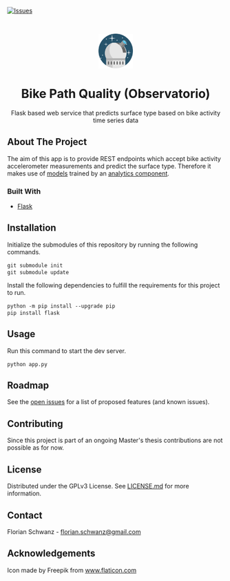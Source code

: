 [![Issues](https://img.shields.io/github/issues/florianschwanz/fom-big-data-bike-path-quality-prediction)](https://github.com/florianschwanz/fom-big-data-bike-path-quality-prediction/issues)

<br />
<p align="center">
  <a href="https://github.com/florianschwanz/fom-big-data-bike-path-quality-prediction">
    <img src="./logo.png" alt="Logo" width="80" height="80">
  </a>

  <h1 align="center">Bike Path Quality (Observatorio)</h1>

  <p align="center">
    Flask based web service that predicts surface type based on bike activity time series data
  </p>
</p>

## About The Project

The aim of this app is to provide REST endpoints which accept bike activity accelerometer measurements and predict the surface type. 
Therefore it makes use of [models](https://github.com/fom-big-data-bike-path-quality/fom-big-data-bike-path-quality-model) trained by an
 [analytics component](https://github.com/fom-big-data-bike-path-quality/fom-big-data-bike-path-quality-analytics).

### Built With

* [Flask](https://flask.palletsprojects.com/)

## Installation

Initialize the submodules of this repository by running the following commands.

```shell script
git submodule init
git submodule update
```

Install the following dependencies to fulfill the requirements for this project to run.

```shell script
python -m pip install --upgrade pip
pip install flask
```

## Usage

Run this command to start the dev server.

```shell script
python app.py
```

## Roadmap

See the [open issues](https://github.com/florianschwanz/fom-big-data-bike-path-quality-prediction/issues) for a list of proposed features
 (and known issues).

## Contributing

Since this project is part of an ongoing Master's thesis contributions are not possible as for now.

## License

Distributed under the GPLv3 License. See [LICENSE.md](./LICENSE.md) for more information.

## Contact

Florian Schwanz - florian.schwanz@gmail.com

## Acknowledgements

Icon made by Freepik from www.flaticon.com
